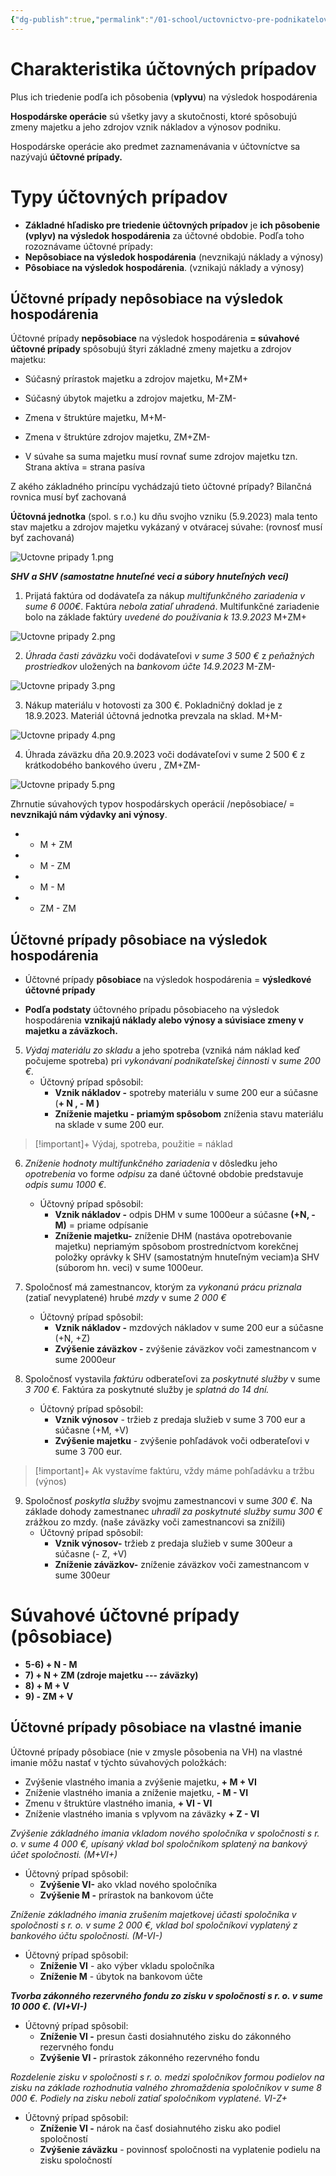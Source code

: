 ```yaml
---
{"dg-publish":true,"permalink":"/01-school/uctovnictvo-pre-podnikatelov/uctovne-pripady-a-ich-vplyv-na-vykazy-uctovnej-zavierky/","tags":["year2","winterSemester","uniUpP"]}
---
```


# Charakteristika účtovných prípadov
Plus ich triedenie podľa ich pôsobenia (**vplyvu**) na výsledok hospodárenia

**Hospodárske operácie** sú všetky javy a skutočnosti, ktoré spôsobujú zmeny majetku a jeho zdrojov vznik nákladov a výnosov podniku.

Hospodárske operácie ako predmet zaznamenávania v účtovníctve sa nazývajú **účtovné prípady.**

# Typy účtovných prípadov
- **Základné hľadisko pre triedenie účtovných prípadov** je **ich pôsobenie (vplyv) na výsledok hospodárenia** za účtovné obdobie. Podľa toho rozoznávame účtovné prípady:
- **Nepôsobiace na výsledok hospodárenia** (nevznikajú náklady a výnosy)
- **Pôsobiace na výsledok hospodárenia**. (vznikajú náklady a výnosy)

## Účtovné prípady nepôsobiace na výsledok hospodárenia
Účtovné prípady **nepôsobiace** na výsledok hospodárenia **= súvahové účtovné prípady** spôsobujú štyri základné zmeny majetku a zdrojov majetku:
- Súčasný prírastok majetku a zdrojov majetku, M+ZM+
- Súčasný úbytok majetku a zdrojov majetku, M-ZM-
- Zmena v štruktúre majetku, M+M-
- Zmena v štruktúre zdrojov majetku, ZM+ZM-

- V súvahe sa suma majetku musí rovnať sume zdrojov majetku tzn. Strana aktíva = strana pasíva

Z akého základného princípu vychádzajú tieto účtovné prípady? Bilančná rovnica musí byť zachovaná

**Účtovná jednotka** (spol. s r.o.) ku dňu svojho vzniku (5.9.2023) mala tento stav majetku a zdrojov majetku vykázaný v otváracej súvahe: (rovnosť musí byť zachovaná)

![Uctovne pripady 1.png](/img/user/06%20-%20Images/Uctovne%20pripady%201.png)

**_SHV a SHV (samostatne hnuteľné veci a súbory hnuteľných vecí)_**

1. Prijatá faktúra od dodávateľa za nákup *multifunkčného zariadenia v sume 6 000€*. Faktúra *nebola zatiaľ uhradená*. Multifunkčné zariadenie bolo na základe faktúry *uvedené do používania k 13.9.2023* M+ZM+

![Uctovne pripady 2.png](/img/user/06%20-%20Images/Uctovne%20pripady%202.png)

2. *Úhrada časti záväzku* voči dodávateľovi *v sume 3 500 €* z *peňažných prostriedkov* uložených na *bankovom účte 14.9.2023* M-ZM-

![Uctovne pripady 3.png](/img/user/06%20-%20Images/Uctovne%20pripady%203.png)

3. Nákup materiálu v hotovosti za 300 €. Pokladničný doklad je z 18.9.2023. Materiál účtovná jednotka prevzala na sklad. M+M-

![Uctovne pripady 4.png](/img/user/06%20-%20Images/Uctovne%20pripady%204.png)

4. Úhrada záväzku dňa 20.9.2023 voči dodávateľovi v sume 2 500 € z krátkodobého bankového úveru , ZM+ZM-

![Uctovne pripady 5.png](/img/user/06%20-%20Images/Uctovne%20pripady%205.png)

Zhrnutie súvahových typov hospodárskych operácií /nepôsobiace/ = **nevznikajú nám výdavky ani výnosy**.
- + M + ZM
- - M - ZM
- + M - M
- + ZM - ZM

## Účtovné prípady pôsobiace na výsledok hospodárenia
- Účtovné prípady **pôsobiace** na výsledok hospodárenia = **výsledkové účtovné prípady**

- **Podľa podstaty** účtovného prípadu pôsobiaceho na výsledok hospodárenia **vznikajú náklady alebo výnosy a súvisiace zmeny v majetku a záväzkoch.**

5. *Výdaj materiálu zo skladu* a jeho spotreba (vzniká nám náklad keď počujeme spotreba) pri *vykonávaní podnikateľskej činnosti* v *sume 200 €.*
	- Účtovný prípad spôsobil:
		- **Vznik nákladov -** spotreby materiálu v sume 200 eur a súčasne (**+ N , - M )**
		- **Zníženie majetku - priamým spôsobom** zníženia stavu materiálu na sklade v sume 200 eur.

>[!important]+
>Výdaj, spotreba, použitie = náklad

6. *Zníženie hodnoty multifunkčného zariadenia* v dôsledku jeho *opotrebenia* vo forme *odpisu* za dané účtovné obdobie predstavuje *odpis sumu 1000 €.*
	- Účtovný prípad spôsobil:
		- **Vznik nákladov -** odpis DHM v sume 1000eur a súčasne **(+N, -M)** = priame odpísanie
		- **Zníženie majetku-** zníženie DHM (nastáva opotrebovanie majetku) nepriamým spôsobom prostredníctvom korekčnej položky oprávky k SHV (samostatným hnuteľným veciam)a SHV (súborom hn. veci) v sume 1000eur.

7. Spoločnosť má zamestnancov, ktorým za *vykonanú prácu priznala* (zatiaľ nevyplatené) hrubé *mzdy* v sume *2 000 €*
	- Účtovný prípad spôsobil:
		- **Vznik nákladov -** mzdových nákladov v sume 200 eur a súčasne (+N, +Z)
		- **Zvýšenie záväzkov -** zvýšenie záväzkov voči zamestnancom v sume 2000eur

8. Spoločnosť vystavila *faktúru* odberateľovi za *poskytnuté služby* v sume *3 700 €.* Faktúra za poskytnuté služby je *splatná do 14 dní.*
	- Účtovný prípad spôsobil:
		- **Vznik výnosov** - tržieb z predaja služieb v sume 3 700 eur a súčasne (+M, +V)
		- **Zvýšenie majetku** - zvýšenie pohľadávok voči odberateľovi v sume 3 700 eur.

>[!important]+
>Ak vystavíme faktúru, vždy máme pohľadávku a tržbu (výnos)

9. Spoločnosť *poskytla služby* svojmu zamestnancovi v sume *300 €.* Na základe dohody zamestnanec *uhradil za poskytnuté služby sumu 300 €* zrážkou zo mzdy. (naše záväzky voči zamestnancovi sa znížili)
	- Účtovný prípad spôsobil:
		- **Vznik výnosov-** tržieb z predaja služieb v sume 300eur a súčasne (- Z, +V)
		- **Zníženie záväzkov-** zníženie záväzkov voči zamestnancom v sume 300eur

# Súvahové účtovné prípady (pôsobiace)
- **5-6) + N - M**
- **7) + N + ZM (zdroje majetku --- záväzky)**
- **8) + M + V**
- **9) - ZM + V**

## Účtovné prípady pôsobiace na vlastné imanie
Účtovné prípady pôsobiace (nie v zmysle pôsobenia na VH) na vlastné imanie môžu nastať v týchto súvahových položkách:
- Zvýšenie vlastného imania a zvýšenie majetku, **+ M + VI**
- Zníženie vlastného imania a zníženie majetku, **- M - VI**
- Zmenu v štruktúre vlastného imania, **+ VI - VI**
- Zníženie vlastného imania s vplyvom na záväzky **+ Z - VI**

*Zvýšenie základného imania vkladom nového spoločníka v spoločnosti s r. o. v sume 4 000 €, upísaný vklad bol spoločníkom splatený na bankový účet spoločnosti. (M+VI+)*
- Účtovný prípad spôsobil:
	- **Zvýšenie VI-** ako vklad nového spoločníka
	- **Zvýšenie M -** prírastok na bankovom účte

*Zníženie základného imania zrušením majetkovej účasti spoločníka v spoločnosti s r. o. v sume 2 000 €, vklad bol spoločníkovi vyplatený z bankového účtu spoločnosti. (M-VI-)*
- Účtovný prípad spôsobil:
	- **Zníženie VI** - ako výber vkladu spoločníka
	- **Zníženie M** - úbytok na bankovom účte

**_Tvorba zákonného rezervného fondu zo zisku v spoločnosti s r. o. v sume 10 000 €. (VI+VI-)_**
- Účtovný prípad spôsobil:
	- **Zníženie VI -** presun časti dosiahnutého zisku do zákonného rezervného fondu
	- **Zvýšenie VI -** prírastok zákonného rezervného fondu

*Rozdelenie zisku v spoločnosti s r. o. medzi spoločníkov formou podielov na zisku na základe rozhodnutia valného zhromaždenia spoločníkov v sume 8 000 €. Podiely na zisku neboli zatiaľ spoločníkom vyplatené. VI-Z+*
- Účtovný prípad spôsobil:
	- **Zníženie VI -** nárok na časť dosiahnutého zisku ako podiel spoločností
	- **Zvýšenie záväzku** - povinnosť spoločnosti na vyplatenie podielu na zisku spoločností
